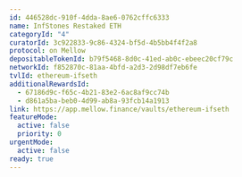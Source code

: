 ```yaml
---
id: 446528dc-910f-4dda-8ae6-0762cffc6333
name: InfStones Restaked ETH
categoryId: "4"
curatorId: 3c922833-9c86-4324-bf5d-4b5bb4f4f2a8
protocol: on Mellow
depositableTokenId: b79f5468-8d0c-41ed-ab0c-ebeec20cf79c
networkId: f852870c-81aa-4bfd-a2d3-2d98df7eb6fe
tvlId: ethereum-ifseth
additionalRewardsId:
  - 67186d9c-f65c-4b21-83e2-6ac8af9cc74b
  - d861a5ba-beb0-4d99-ab8a-93fcb14a1913
link: https://app.mellow.finance/vaults/ethereum-ifseth
featureMode:
  active: false
  priority: 0
urgentMode:
  active: false
ready: true
---
```

